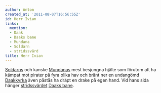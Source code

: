 ```yaml
---
author: Anton
created_at: '2011-08-07T16:56:55Z'
id: Herr Ivian
links:
  mention:
  - Daak
  - Daaks bane
  - Mundana
  - Soldarn
  - stridssvärd
title: Herr Ivian
---
```


[Soldarns] och kanske [Mundanas] mest besjungna hjälte som förutom att ha kämpat mot pirater på fyra
olika hav och bränt ner en undangömd [Daakkyrka] även påstås ha dräpt en drake på egen hand. Vid
hans sida hänger [stridssvärdet][] [Daaks bane].

  [Soldarns]: Soldarn
  [Mundanas]: Mundana
  [Daakkyrka]: Daak
  [stridssvärdet]: stridssvärd
  [Daaks bane]: Daaks_bane

